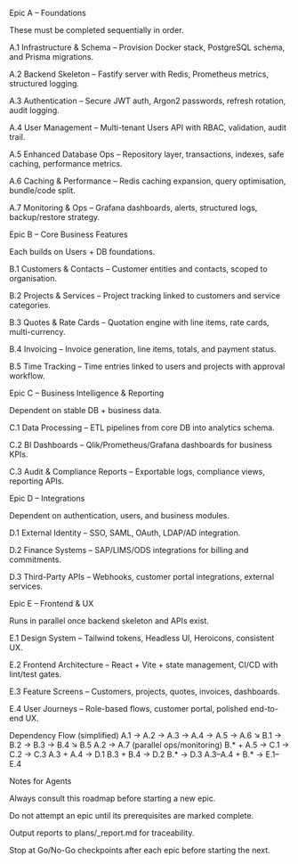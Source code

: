 Epic A – Foundations

These must be completed sequentially in order.

A.1 Infrastructure & Schema – Provision Docker stack, PostgreSQL schema, and Prisma migrations.

A.2 Backend Skeleton – Fastify server with Redis, Prometheus metrics, structured logging.

A.3 Authentication – Secure JWT auth, Argon2 passwords, refresh rotation, audit logging.

A.4 User Management – Multi-tenant Users API with RBAC, validation, audit trail.

A.5 Enhanced Database Ops – Repository layer, transactions, indexes, safe caching, performance metrics.

A.6 Caching & Performance – Redis caching expansion, query optimisation, bundle/code split.

A.7 Monitoring & Ops – Grafana dashboards, alerts, structured logs, backup/restore strategy.



Epic B – Core Business Features

Each builds on Users + DB foundations.

B.1 Customers & Contacts – Customer entities and contacts, scoped to organisation.

B.2 Projects & Services – Project tracking linked to customers and service categories.

B.3 Quotes & Rate Cards – Quotation engine with line items, rate cards, multi-currency.

B.4 Invoicing – Invoice generation, line items, totals, and payment status.

B.5 Time Tracking – Time entries linked to users and projects with approval workflow.



Epic C – Business Intelligence & Reporting

Dependent on stable DB + business data.

C.1 Data Processing – ETL pipelines from core DB into analytics schema.

C.2 BI Dashboards – Qlik/Prometheus/Grafana dashboards for business KPIs.

C.3 Audit & Compliance Reports – Exportable logs, compliance views, reporting APIs.



Epic D – Integrations

Dependent on authentication, users, and business modules.

D.1 External Identity – SSO, SAML, OAuth, LDAP/AD integration.

D.2 Finance Systems – SAP/LIMS/ODS integrations for billing and commitments.

D.3 Third-Party APIs – Webhooks, customer portal integrations, external services.



Epic E – Frontend & UX

Runs in parallel once backend skeleton and APIs exist.

E.1 Design System – Tailwind tokens, Headless UI, Heroicons, consistent UX.

E.2 Frontend Architecture – React + Vite + state management, CI/CD with lint/test gates.

E.3 Feature Screens – Customers, projects, quotes, invoices, dashboards.

E.4 User Journeys – Role-based flows, customer portal, polished end-to-end UX.

Dependency Flow (simplified)
A.1 → A.2 → A.3 → A.4 → A.5 → A.6
                   ↘ B.1 → B.2 → B.3 → B.4
                        ↘ B.5
A.2 → A.7 (parallel ops/monitoring)
B.* + A.5 → C.1 → C.2 → C.3
A.3 + A.4 → D.1
B.3 + B.4 → D.2
B.*       → D.3
A.3–A.4 + B.* → E.1–E.4

Notes for Agents

Always consult this roadmap before starting a new epic.

Do not attempt an epic until its prerequisites are marked complete.

Output reports to plans/<epic>_report.md for traceability.

Stop at Go/No-Go checkpoints after each epic before starting the next.